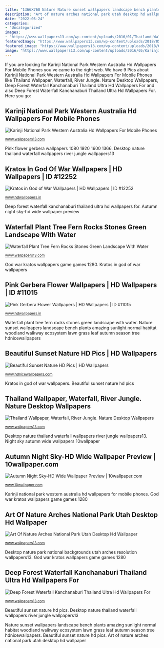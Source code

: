 ```yaml
---
title: "1366X768 Nature Nature sunset wallpapers landscape bench plants amazing sunlight normal habitat woodland walkway ecosystem lawn grass leaf autumn season tree hdnicewallpapers"
description: "Art of nature arches national park utah desktop hd wallpaper"
date: "2022-05-24"
categories:
- "Uncategorized"
images:
- "https://www.wallpapers13.com/wp-content/uploads/2016/01/Thailand-Wallpaper-Waterfall-River-Jungle.-Nature-Desktop-Wallpapers-97978-1920x1440.jpg"
featuredImage: "https://www.wallpapers13.com/wp-content/uploads/2018/05/Waterfall-plant-tree-fern-rocks-stones-green-landscape-with-water-Wallpaper-HD-2560x1600-1600x1200.jpg"
featured_image: "https://www.wallpapers13.com/wp-content/uploads/2018/09/Deep-Forest-Waterfall-Kanchanaburi-Thailand-Ultra-HD-Wallpapers-for-Desktop-Mobile-Phones-and-laptop-3840x2400.jpg"
image: "https://www.wallpapers13.com/wp-content/uploads/2016/05/Karinji-National-Park-Western-Australia-HD-Wallpapers-for-mobile-phones-and-laptops.jpg"
---
```


If you are looking for Karinji National Park Western Australia Hd Wallpapers For Mobile Phones you've came to the right web. We have 9 Pics about Karinji National Park Western Australia Hd Wallpapers For Mobile Phones like Thailand Wallpaper, Waterfall, River Jungle. Nature Desktop Wallpapers, Deep Forest Waterfall Kanchanaburi Thailand Ultra Hd Wallpapers For and also Deep Forest Waterfall Kanchanaburi Thailand Ultra Hd Wallpapers For. Here you go:

## Karinji National Park Western Australia Hd Wallpapers For Mobile Phones

![Karinji National Park Western Australia Hd Wallpapers For Mobile Phones](https://www.wallpapers13.com/wp-content/uploads/2016/05/Karinji-National-Park-Western-Australia-HD-Wallpapers-for-mobile-phones-and-laptops.jpg "Laptop wallpapers desktop forest deep waterfall thailand kanchanaburi ultra phones mobile wallpapers13 resolution")

<small>www.wallpapers13.com</small>

Pink flower gerbera wallpapers 1080 1920 1600 1366. Desktop nature thailand waterfall wallpapers river jungle wallpapers13

## Kratos In God Of War Wallpapers | HD Wallpapers | ID #12252

![Kratos in God of War Wallpapers | HD Wallpapers | ID #12252](http://www.hdwallpapers.in/download/kratos_in_god_of_war-1280x720.jpg "Pink flower gerbera wallpapers 1080 1920 1600 1366")

<small>www.hdwallpapers.in</small>

Deep forest waterfall kanchanaburi thailand ultra hd wallpapers for. Autumn night sky-hd wide wallpaper preview

## Waterfall Plant Tree Fern Rocks Stones Green Landscape With Water

![Waterfall Plant Tree Fern Rocks Stones Green Landscape With Water](https://www.wallpapers13.com/wp-content/uploads/2018/05/Waterfall-plant-tree-fern-rocks-stones-green-landscape-with-water-Wallpaper-HD-2560x1600-1600x1200.jpg "Karinji national park western australia hd wallpapers for mobile phones")

<small>www.wallpapers13.com</small>

God war kratos wallpapers game games 1280. Kratos in god of war wallpapers

## Pink Gerbera Flower Wallpapers | HD Wallpapers | ID #11015

![Pink Gerbera Flower Wallpapers | HD Wallpapers | ID #11015](http://www.hdwallpapers.in/download/pink_gerbera_flower-1366x768.jpg "Pink gerbera flower wallpapers")

<small>www.hdwallpapers.in</small>

Waterfall plant tree fern rocks stones green landscape with water. Nature sunset wallpapers landscape bench plants amazing sunlight normal habitat woodland walkway ecosystem lawn grass leaf autumn season tree hdnicewallpapers

## Beautiful Sunset Nature HD Pics | HD Wallpapers

![Beautiful Sunset Nature HD Pics | HD Wallpapers](https://www.hdnicewallpapers.com/Walls/Normal/Sunset/Beautiful_Sunset_Nature_HD_Pics.jpg "Nature sunset wallpapers landscape bench plants amazing sunlight normal habitat woodland walkway ecosystem lawn grass leaf autumn season tree hdnicewallpapers")

<small>www.hdnicewallpapers.com</small>

Kratos in god of war wallpapers. Beautiful sunset nature hd pics

## Thailand Wallpaper, Waterfall, River Jungle. Nature Desktop Wallpapers

![Thailand Wallpaper, Waterfall, River Jungle. Nature Desktop Wallpapers](https://www.wallpapers13.com/wp-content/uploads/2016/01/Thailand-Wallpaper-Waterfall-River-Jungle.-Nature-Desktop-Wallpapers-97978-1920x1440.jpg "Nature sunset wallpapers landscape bench plants amazing sunlight normal habitat woodland walkway ecosystem lawn grass leaf autumn season tree hdnicewallpapers")

<small>www.wallpapers13.com</small>

Desktop nature thailand waterfall wallpapers river jungle wallpapers13. Night sky autumn wide wallpapers 10wallpaper

## Autumn Night Sky-HD Wide Wallpaper Preview | 10wallpaper.com

![Autumn Night Sky-HD Wide Wallpaper Preview | 10wallpaper.com](https://www.10wallpaper.com/wallpaper/1600x1200/1511/Autumn_Night_Sky-HD_Wide_Wallpaper_1600x1200.jpg "Waterfall water rocks landscape tree plant fern stones wallpapers13")

<small>www.10wallpaper.com</small>

Karinji national park western australia hd wallpapers for mobile phones. God war kratos wallpapers game games 1280

## Art Of Nature Arches National Park Utah Desktop Hd Wallpaper

![Art Of Nature Arches National Park Utah Desktop Hd Wallpaper](https://www.wallpapers13.com/wp-content/uploads/2016/04/Art-of-nature-Arches-National-Park-Utah-Desktop-HD-Wallpaper-Backgrounds-free-download.jpg "Deep forest waterfall kanchanaburi thailand ultra hd wallpapers for")

<small>www.wallpapers13.com</small>

Desktop nature park national backgrounds utah arches resolution wallpapers13. God war kratos wallpapers game games 1280

## Deep Forest Waterfall Kanchanaburi Thailand Ultra Hd Wallpapers For

![Deep Forest Waterfall Kanchanaburi Thailand Ultra Hd Wallpapers For](https://www.wallpapers13.com/wp-content/uploads/2018/09/Deep-Forest-Waterfall-Kanchanaburi-Thailand-Ultra-HD-Wallpapers-for-Desktop-Mobile-Phones-and-laptop-3840x2400.jpg "Pink gerbera flower wallpapers")

<small>www.wallpapers13.com</small>

Beautiful sunset nature hd pics. Desktop nature thailand waterfall wallpapers river jungle wallpapers13

Nature sunset wallpapers landscape bench plants amazing sunlight normal habitat woodland walkway ecosystem lawn grass leaf autumn season tree hdnicewallpapers. Beautiful sunset nature hd pics. Art of nature arches national park utah desktop hd wallpaper

